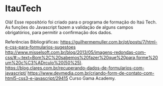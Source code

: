 # ItauTech
Olá!
Esse repositório foi criado para o programa de formação do Itaú Tech.
As funções do Javascript fazem a validação de alguns campos obrigatórios, para permitir a confirmação dos dados.

Referências Bibliográficas:
https://guilhermemuller.com.br/pt/posts/7/html-e-css-para-formularios-sugestoes
http://www.misselsoft.com.br/blog/2013/05/imagens-redondas-com-css/#:~:text=Bom%2C%20sabemos%20fazer%20que%20para,forme%20um%20c%C3%ADrculo%20(50%25).
https://blog.clares.com.br/recuperando-dados-de-formularios-com-javascript/
https://www.devmedia.com.br/criando-form-de-contato-com-html5-css3-e-javascript/29415
Curso Gama Academy.



